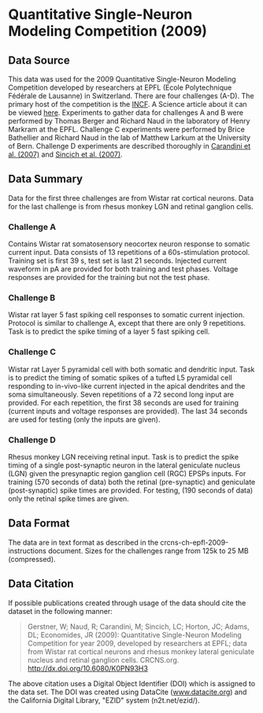 # Quantitative Single-Neuron Modeling Competition (2009)

## Data Source
This data was used for the 2009 Quantitative Single-Neuron Modeling Competition developed by researchers at EPFL (Ecole Polytechnique Fédérale de Lausanne) in Switzerland. There are four challenges (A-D).  The primary host of the competition is the [INCF](http://www.incf.org/community/competitions/spike-time-prediction/2009).  A Science article about it can be viewed [here](https://doi.org/10.1126/science.1181936).  Experiments to gather data for challenges A and B were performed by Thomas Berger and Richard Naud in the laboratory of Henry Markram at the EPFL. Challenge C experiments were performed by Brice Bathellier and Richard Naud in the lab of Matthew Larkum at the University of Bern. Challenge D experiments are described thoroughly in [Carandini et al. (2007)](https://doi.org/10.1167/7.14.20) and [Sincich et al. (2007)](https://doi.org/10.1523/JNEUROSCI.5077-06.2007).

## Data Summary 
Data for the first three challenges are from Wistar rat cortical neurons.  Data for the last challenge is from rhesus monkey LGN and retinal ganglion cells.

### Challenge A
Contains Wistar rat somatosensory neocortex neuron response to somatic current input. Data consists of 13 repetitions of a 60s-stimulation protocol. Training set is first 39 s, test set is last 21 seconds. Injected current waveform in pA are provided for both training and test phases. Voltage responses are provided for the training but not the test phase.
### Challenge B
Wistar rat layer 5 fast spiking cell responses to somatic current injection. Protocol is similar to challenge A, except that there are only 9 repetitions. Task is to predict the spike timing of a layer 5 fast spiking cell.
### Challenge C
Wistar rat Layer 5 pyramidal cell with both somatic and dendritic input. Task is to predict the timing of somatic spikes of a tufted L5 pyramidal cell responding to in-vivo-like current injected in the apical dendrites and the soma simultaneously. Seven repetitions of a 72 second long input are provided. For each repetition, the first 38 seconds are used for training (current inputs and voltage responses are provided). The last 34 seconds are used for testing (only the inputs are given).
### Challenge D 
Rhesus monkey LGN receiving retinal input. Task is to predict the spike timing of a single post-synaptic neuron in the lateral geniculate nucleus (LGN) given the presynaptic region ganglion cell (RGC) EPSPs inputs. For training (570 seconds of data) both the retinal (pre-synaptic) and geniculate (post-synaptic) spike times are provided. For testing, (190 seconds of data) only the retinal spike times are given.

## Data Format
The data are in text format as described in the crcns-ch-epfl-2009-instructions document.  Sizes for the challenges range from 125k to 25 MB (compressed).

## Data Citation 

If possible publications created through usage of the data should cite the dataset in the following manner:

> Gerstner, W; Naud, R; Carandini, M; Sincich, LC; Horton, JC; Adams, DL; Economides, JR (2009): Quantitative Single-Neuron Modeling Competition for year 2009, developed by researchers at EPFL; data from Wistar rat cortical neurons and rhesus monkey lateral geniculate nucleus and retinal ganglion cells. CRCNS.org.
http://dx.doi.org/10.6080/K0PN93H3

The above citation uses a Digital Object Identifier (DOI) which is assigned to the data set. The DOI was created using DataCite (www.datacite.org) and the California Digital Library, "EZID" system (n2t.net/ezid/).
